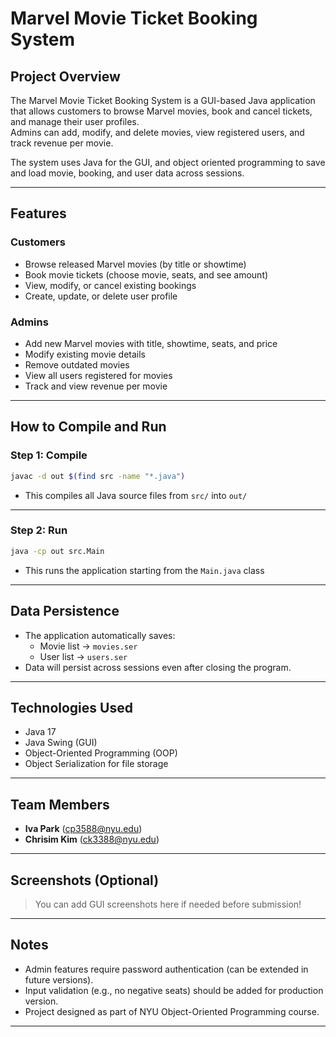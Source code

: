 # Marvel Movie Ticket Booking System

## Project Overview
The Marvel Movie Ticket Booking System is a GUI-based Java application that allows customers to browse Marvel movies, book and cancel tickets, and manage their user profiles.  
Admins can add, modify, and delete movies, view registered users, and track revenue per movie.

The system uses Java for the GUI, and object oriented programming to save and load movie, booking, and user data across sessions.

---

## Features

### Customers
- Browse released Marvel movies (by title or showtime)
- Book movie tickets (choose movie, seats, and see amount)
- View, modify, or cancel existing bookings
- Create, update, or delete user profile

### Admins
- Add new Marvel movies with title, showtime, seats, and price
- Modify existing movie details
- Remove outdated movies
- View all users registered for movies
- Track and view revenue per movie

---

## How to Compile and Run

### Step 1: Compile

```bash
javac -d out $(find src -name "*.java")
```
- This compiles all Java source files from `src/` into `out/`

---

### Step 2: Run

```bash
java -cp out src.Main
```
- This runs the application starting from the `Main.java` class

---

## Data Persistence
- The application automatically saves:
  - Movie list → `movies.ser`
  - User list → `users.ser`
- Data will persist across sessions even after closing the program.

---

## Technologies Used
- Java 17
- Java Swing (GUI)
- Object-Oriented Programming (OOP)
- Object Serialization for file storage

---

## Team Members
- **Iva Park** (<cp3588@nyu.edu>)
- **Chrisim Kim** (<ck3388@nyu.edu>)

---

## Screenshots (Optional)
> You can add GUI screenshots here if needed before submission!

---

## Notes
- Admin features require password authentication (can be extended in future versions).
- Input validation (e.g., no negative seats) should be added for production version.
- Project designed as part of NYU Object-Oriented Programming course.

---